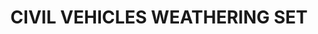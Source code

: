 ---
layout: product
title: "CIVIL VEHICLES WEATHERING SET"
price: "2500" 
desc: "Set za weathering"
img_path: "/assets/img/A.MIG-7145.jpg"
brand: "AMMO"
available: true
special_offer: false
new: false
soon: false
cat: "060000"
subcat: "060800"
subsubcat: "00"
sifra: "A.MIG-7145"
---